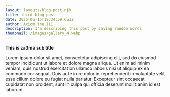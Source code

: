 ```yaml
---
layout: layouts/blog-post.njk
title: third blog post
date: 2025-06-15T19:34:59.653Z
author: Axiom the III
description: I'm describing this post by saying random words
thumbnail: /images/gallery_4.webp
---
```


**This is za3ma sub title**

<!--StartFragment-->

Lorem ipsum dolor sit amet, consectetur adipiscing elit, sed do eiusmod tempor
incididunt ut labore et dolore magna aliqua. Ut enim ad minim veniam, quis
nostrud exercitation ullamco laboris nisi ut aliquip ex ea commodo consequat.
Duis aute irure dolor in reprehenderit in voluptate velit esse cillum dolore eu
fugiat nulla pariatur. Excepteur sint occaecat cupidatat non proident, sunt in
culpa qui officia deserunt mollit anim id est laborum.

<!--EndFragment-->
